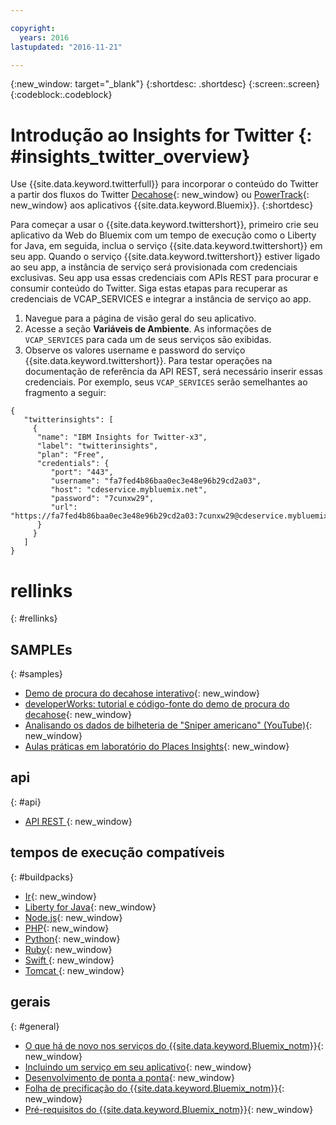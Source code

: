 ```yaml
---

copyright:
  years: 2016
lastupdated: "2016-11-21"

---
```


{:new_window: target="_blank"}
{:shortdesc: .shortdesc}
{:screen:.screen}
{:codeblock:.codeblock}

# Introdução ao Insights for Twitter {: #insights_twitter_overview}

Use {{site.data.keyword.twitterfull}} para incorporar o conteúdo do Twitter
a partir dos fluxos do Twitter [Decahose](http://support.gnip.com/gnip2.0/){: new_window} ou [PowerTrack](http://support.gnip.com/apis/powertrack2.0/){: new_window} aos aplicativos {{site.data.keyword.Bluemix}}.
{:shortdesc}

Para começar a usar o {{site.data.keyword.twittershort}}, primeiro crie seu aplicativo da Web do Bluemix com um tempo de execução como o Liberty for Java, em seguida, inclua o serviço {{site.data.keyword.twittershort}} em seu app. Quando o serviço {{site.data.keyword.twittershort}} estiver ligado ao seu app, a instância de serviço será provisionada com credenciais exclusivas. Seu app usa essas credenciais com APIs REST para procurar e consumir conteúdo do Twitter.  Siga estas etapas para recuperar as credenciais de VCAP_SERVICES e integrar a instância de serviço ao app.

1. Navegue para a página de visão geral do seu aplicativo.
2. Acesse a seção **Variáveis de Ambiente**. As informações de `VCAP_SERVICES` para cada um de seus serviços são exibidas.
3. Observe os valores username e password do serviço {{site.data.keyword.twittershort}}. Para testar operações na documentação de referência da API REST, será necessário inserir essas credenciais. Por exemplo, seus `VCAP_SERVICES` serão semelhantes ao fragmento a seguir:

```
{  
   "twitterinsights": [    
     {      
      "name": "IBM Insights for Twitter-x3",
      "label": "twitterinsights",
      "plan": "Free",
      "credentials": {
         "port": "443",
         "username": "fa7fed4b86baa0ec3e48e96b29cd2a03",
         "host": "cdeservice.mybluemix.net",
         "password": "7cunxw29",
         "url": "https://fa7fed4b86baa0ec3e48e96b29cd2a03:7cunxw29@cdeservice.mybluemix.net"
      }
     }  
   ]
}
```

# rellinks
{: #rellinks}
## SAMPLEs
{: #samples}
* [Demo de procura do decahose interativo](https://cdetestapp.mybluemix.net/){: new_window}
* [developerWorks: tutorial e código-fonte do demo de procura do decahose](http://www.ibm.com/developerworks/cloud/library/cl-twitter-search-insights-bluemix-trs/index.html){: new_window}
* [Analisando os dados de bilheteria de "Sniper americano" (YouTube)](https://www.youtube.com/watch?v=Gfk5quglXvI){: new_window}
* [Aulas práticas em laboratório do Places Insights](https://github.com/IBM-Bluemix/places-insights-lab){: new_window}

## api
{: #api}
* [API REST
](https://cdeservice.{APPDomain}/rest-api/){: new_window}

## tempos de execução compatíveis
{: #buildpacks}
* [Ir](https://console.{DomainName}/docs/runtimes/go/index.html){: new_window}
* [Liberty for Java](https://console.{DomainName}/docs/runtimes/liberty/index.html){: new_window}
* [Node.js](https://console.{DomainName}/docs/runtimes/nodejs/index.html){: new_window}
* [PHP](https://console.{DomainName}/docs/runtimes/php/index.html){: new_window}
* [Python](https://console.{DomainName}/docs/runtimes/python/index.html){: new_window}
* [Ruby](https://console.{DomainName}/docs/runtimes/ruby/index.html){: new_window}
* [Swift
](https://console.{DomainName}/docs/runtimes/swift/index.html){: new_window}
* [Tomcat ](https://console.{DomainName}/docs/runtimes/tomcat/index.html){: new_window}

## gerais
{: #general}
* [O que há de novo nos serviços do {{site.data.keyword.Bluemix_notm}}](http://www.ng.bluemix.net/docs/whatsnew/index.html#services_category){: new_window}
* [Incluindo um serviço em seu aplicativo](../reqnsi.html){: new_window}
* [Desenvolvimento de ponta a ponta](https://console.{DomainName}/docs/cfapps/ee.html){: new_window}
* [Folha de precificação do {{site.data.keyword.Bluemix_notm}}](https://console.{DomainName}/pricing/){: new_window}
* [Pré-requisitos do {{site.data.keyword.Bluemix_notm}}](https://developer.ibm.com/bluemix/support/#prereqs){: new_window}

